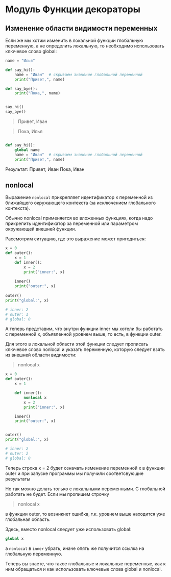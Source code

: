 # Модуль Функции декораторы  

## Изменение области видимости переменных

Если же мы хотим изменить в локальной функции глобальную переменную, а не определить локальную, то необходимо использовать ключевое слово global:

```python
name = "Илья"

def say_hi():
    name = "Иван"  # скрываем значение глобальной переменной
    print("Привет,", name)

def say_bye():
    print("Пока,", name)


say_hi()
say_bye()
```

>Привет, Иван

>Пока, Илья

```python

def say_hi():
    global name
    name = "Иван"  # скрываем значение глобальной переменной
    print("Привет,", name)

```

Результат:
Привет, Иван
Пока, Иван


## nonlocal


Выражение `nonlocal` прикрепляет идентификатор к переменной из ближайщего окружающего контекста (за исключением глобального контекста). 

Обычно nonlocal применяется во вложенных функциях, когда надо прикрепить идентификатор за переменной или параметром окружающей внешней функции. 

Рассмотрим ситуацию, где это выражение может пригодиться:

```python
x = 0
def outer():
    x = 1
    def inner():
        x = 2
        print("inner:", x)
 
    inner()
    print("outer:", x)
 
outer()
print("global:", x)   

# inner: 2
# outer: 1
# global: 0
```

А теперь представим, что внутри функции inner мы хотели бы работать с переменной x, объявленной уровнем выше, то есть, в функции outer. 

Для этого в локальной области этой функции следует прописать ключевое слово nonlocal и указать переменную, которую следует взять из внешней области видимости:

>nonlocal x

```python
x = 0
def outer():
    x = 1

    def inner():
        nonlocal x
        x = 2
        print("inner:", x)

    inner()
    print("outer:", x)


outer()
print("global:", x)

# inner: 2
# outer: 2
# global: 0
```

Теперь строка x = 2 будет означать изменение переменной x в функции outer и при запуске программы мы получили соответсвующие результаты


Но так можно делать только с локальными переменными. 
С глобальной работать не будет. Если мы пропишем строчку

> nonlocal x

в функции outer, то возникнет ошибка, т.к. уровнем выше находится уже глобальная область. 

Здесь, вместо nonlocal следует уже использовать global:
```python
global x
```
а `nonlocal` в `inner` убрать, иначе опять же получится ссылка на глобальную переменную.

Теперь вы знаете, что такое глобальные и локальные переменные, как к ним обращаться и как использовать ключевые слова global и nonlocal. 